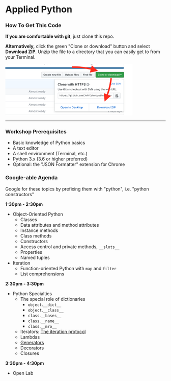 # Applied Python

### How To Get This Code

**If you are comfortable with git**, just clone this repo.

**Alternatively,** click the green "Clone or download" button and
select **Download ZIP**.  Unzip the file to a directory that
you can easily get to from your Terminal.

<img width="400px" src="zip.png">

---

### Workshop Prerequisites

* Basic knowledge of Python basics
* A text editor
* A shell environment (Terminal, etc.)
* Python 3.x (3.6 or higher preferred)
* Optional: the "JSON Formatter" extension for Chrome

### Google-able Agenda

Google for these topics by prefixing them with "python",
i.e. "python constructors"

**1:30pm - 2:30pm**
* Object-Oriented Python
  * Classes
  * Data attributes and method attributes
  * Instance methods
  * Class methods
  * Constructors
  * Access control and private methods, `__slots__`
  * Properties
  * Named tuples
* Iteration
  * Function-oriented Python with `map` and `filter`
  * List comprehensions

**2:30pm - 3:30pm**
* Python Specialties
  * The special role of dictionaries
    * `object`.`__dict__`
    * `object`.`__class__`
    * `class`.`__bases__`
    * `class`.`__name__`
    * `class`.`__mro__`
  * Iterators: [The iteration protocol](iterators.md)
  * Lambdas
  * [Generators](generators.md)
  * Decorators
  * Closures

**3:30pm - 4:30pm**
  * Open Lab
